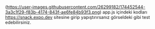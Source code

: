 (https://user-images.githubusercontent.com/26299182/174452544-3a3c1f29-f83b-4174-843f-ae6fe84b93f3.png)
app.js içindeki kodları https://snack.expo.dev sitesine girip yapıştırırsanız görseldeki gibi test edebilirsiniz.
